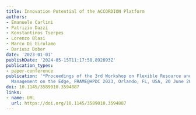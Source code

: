 ```yaml
---
title: Innovation Potential of the ACCORDION Platform
authors:
- Emanuele Carlini
- Patrizio Dazzi
- Konstantinos Tserpes
- Lorenzo Blasi
- Marco Di Girolamo
- Dariusz Dober
date: '2023-01-01'
publishDate: '2024-05-15T11:17:58.892893Z'
publication_types:
- paper-conference
publication: '*Proceedings of the 3rd Workshop on Flexible Resource and Application
  Management on the Edge, FRAME@HPDC 2023, Orlando, FL, USA, 20 June 2023*'
doi: 10.1145/3589010.3594887
links:
- name: URL
  url: https://doi.org/10.1145/3589010.3594887
---
```

